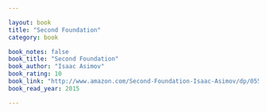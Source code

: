 ```yaml
---

layout: book
title: "Second Foundation"
category: book

book_notes: false
book_title: "Second Foundation"
book_author: "Isaac Asimov"
book_rating: 10
book_link: "http://www.amazon.com/Second-Foundation-Isaac-Asimov/dp/0553382594/"
book_read_year: 2015

---
```

